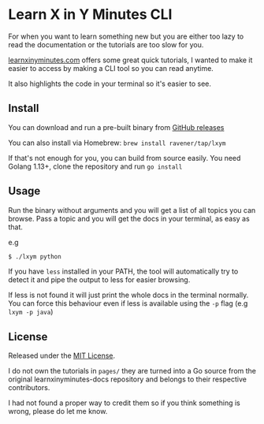 # Learn X in Y Minutes CLI
For when you want to learn something new but you are either too lazy to read the documentation or the tutorials are too slow for you.

[learnxinyminutes.com](https://learnxinyminutes.com) offers some great quick tutorials, I wanted to make it easier to access by making a CLI tool so you can read anytime.

It also highlights the code in your terminal so it's easier to see.

## Install
You can download and run a pre-built binary from [GitHub releases](https://github.com/ravener/lxym/releases)

You can also install via Homebrew: `brew install ravener/tap/lxym`

If that's not enough for you, you can build from source easily. You need Golang 1.13+, clone the repository and run `go install`

## Usage
Run the binary without arguments and you will get a list of all topics you can browse. Pass a topic and you will get the docs in your terminal, as easy as that.

e.g
```sh
$ ./lxym python
```

If you have `less` installed in your PATH, the tool will automatically try to detect it and pipe the output to less for easier browsing.

If less is not found it will just print the whole docs in the terminal normally. You can force this behaviour even if less is available using the `-p` flag (e.g `lxym -p java`)

## License
Released under the [MIT License](LICENSE).

I do not own the tutorials in `pages/` they are turned into a Go source from the original learnxinyminutes-docs repository and belongs to their respective contributors.

I had not found a proper way to credit them so if you think something is wrong, please do let me know.
